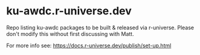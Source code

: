 # ku-awdc.r-universe.dev

Repo listing ku-awdc packages to be built &amp; released via r-universe.  Please don't modify this without first discussing with Matt.

For more info see:  https://docs.r-universe.dev/publish/set-up.html

